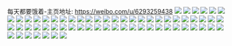 每天都要饿着-主页地址: https://weibo.com/u/6293259438 
![](https://wx4.sinaimg.cn/mw2000/006RTSguly1h9p5qj4meuj30u0140tev.jpg) 
![](https://wx4.sinaimg.cn/mw2000/006RTSguly1h9p5qitntgj30u0140q8z.jpg) 
![](https://wx4.sinaimg.cn/mw2000/006RTSguly1h9p5qjgzxyj30u0140qc0.jpg) 
![](https://wx4.sinaimg.cn/mw2000/006RTSguly1h9p5qk3sulj30u0140dop.jpg) 
![](https://wx4.sinaimg.cn/mw2000/006RTSguly1h9ojc5vufij30u0140tic.jpg) 
![](https://wx4.sinaimg.cn/mw2000/006RTSguly1h9ojc5g3vzj30u014012f.jpg) 
![](https://wx4.sinaimg.cn/mw2000/006RTSguly1h9ojcabxc7j30u013kwng.jpg) 
![](https://wx4.sinaimg.cn/mw2000/006RTSguly1h9ojc4mgftj30u0140agj.jpg) 
![](https://wx4.sinaimg.cn/mw2000/006RTSguly1h9m6i28h1wj31yy35shdu.jpg) 
![](https://wx4.sinaimg.cn/mw2000/006RTSguly1h9m6i324l4j326835sqv6.jpg) 
![](https://wx4.sinaimg.cn/mw2000/006RTSguly1h8ky6q7ajpj32b135shdu.jpg) 
![](https://wx4.sinaimg.cn/mw2000/006RTSguly1h8ky6pgem5j31281gre10.jpg) 
![](https://wx4.sinaimg.cn/mw2000/006RTSguly1h8ky6xzldkj324n2u7u0x.jpg) 
![](https://wx4.sinaimg.cn/mw2000/006RTSguly1h8ky6oygznj315c1j47eq.jpg) 
![](https://wx4.sinaimg.cn/mw2000/006RTSguly1h8ky6oesupj31mo2804qp.jpg) 
![](https://wx4.sinaimg.cn/mw2000/006RTSguly1h8k425wj2wj30yz1ankct.jpg) 
![](https://wx4.sinaimg.cn/mw2000/006RTSguly1h8k426rbkzj31351g81kx.jpg) 
![](https://wx4.sinaimg.cn/mw2000/006RTSguly1h8icuv7pntj30u01404e5.jpg) 
![](https://wx4.sinaimg.cn/mw2000/006RTSguly1h8icuvi2awj30u0143wso.jpg) 
![](https://wx4.sinaimg.cn/mw2000/006RTSguly1h8icuvyf58j30u0142qhp.jpg) 
![](https://wx4.sinaimg.cn/mw2000/006RTSguly1h8icuuj0rcj30u0140wt5.jpg) 
![](https://wx4.sinaimg.cn/mw2000/006RTSguly1h8icuwo8kfj30u0140qg9.jpg) 
![](https://wx4.sinaimg.cn/mw2000/006RTSguly1h8icuv7pntj30u01404e5.jpg) 
![](https://wx4.sinaimg.cn/mw2000/006RTSguly1h8icuvi2awj30u0143wso.jpg) 
![](https://wx4.sinaimg.cn/mw2000/006RTSguly1h8icuvyf58j30u0142qhp.jpg) 
![](https://wx4.sinaimg.cn/mw2000/006RTSguly1h8icuuj0rcj30u0140wt5.jpg) 
![](https://wx4.sinaimg.cn/mw2000/006RTSguly1h8icuwo8kfj30u0140qg9.jpg) 
![](https://wx4.sinaimg.cn/mw2000/006RTSguly1h8ji4ifzh5j30u0141dp1.jpg) 
![](https://wx4.sinaimg.cn/mw2000/006RTSguly1h7tc06tgi4j31ic280khc.jpg) 
![](https://wx4.sinaimg.cn/mw2000/006RTSguly1h7tc07kscvj31t02pgb29.jpg) 
![](https://wx4.sinaimg.cn/mw2000/006RTSguly1h7tc06ag40j31m0280khu.jpg) 
![](https://wx4.sinaimg.cn/mw2000/006RTSguly1h7tf0vv6b4j31sz2hu4qp.jpg) 
![](https://wx4.sinaimg.cn/mw2000/006RTSguly1h7psuhk1v5j31s035shdu.jpg) 
![](https://wx4.sinaimg.cn/mw2000/006RTSguly1h7psug3pxkj31s035sb2a.jpg) 
![](https://wx4.sinaimg.cn/mw2000/006RTSguly1h7psuiszy4j31s035s4qq.jpg) 
![](https://wx4.sinaimg.cn/mw2000/006RTSguly1h7psul4kf1j31ou35s7wi.jpg) 
![](https://wx4.sinaimg.cn/mw2000/006RTSguly1h7bnm2zbuij31nv2dztf5.jpg) 
![](https://wx4.sinaimg.cn/mw2000/006RTSguly1h7bnm0b0h6j31mq2c17wh.jpg) 
![](https://wx4.sinaimg.cn/mw2000/006RTSguly1h7bnm2dgrxj31me2ct0zt.jpg) 
![](https://wx4.sinaimg.cn/mw2000/006RTSguly1h7bnm1r9ufj31ob2e5kjl.jpg) 
![](https://wx4.sinaimg.cn/mw2000/006RTSguly1h7v64fr65wj32742xghdu.jpg) 
![](https://wx4.sinaimg.cn/mw2000/006RTSguly1h777t6xelvj32742xgqgq.jpg) 
![](https://wx4.sinaimg.cn/mw2000/006RTSguly1h777ta0eglj327o2y8x6q.jpg) 
![](https://wx4.sinaimg.cn/mw2000/006RTSguly1h777tb8x4dj31yd2rrn6c.jpg) 
![](https://wx4.sinaimg.cn/mw2000/006RTSguly1h777tbzmh8j31hu2i279k.jpg) 
![](https://wx4.sinaimg.cn/mw2000/006RTSguly1h7v64fr65wj32742xghdu.jpg) 
![](https://wx4.sinaimg.cn/mw2000/006RTSguly1h777tb8x4dj31yd2rrn6c.jpg) 
![](https://wx4.sinaimg.cn/mw2000/006RTSguly1h777tbzmh8j31hu2i279k.jpg) 
![](https://wx4.sinaimg.cn/mw2000/006RTSguly1h777t58t5aj325a2v1qro.jpg) 
![](https://wx4.sinaimg.cn/mw2000/006RTSguly1h5er32ny21j31ml2jtu0x.jpg) 
![](https://wx4.sinaimg.cn/mw2000/006RTSguly1h5er356nzuj31ov340kjm.jpg) 
![](https://wx4.sinaimg.cn/mw2000/006RTSguly1h5er366z0xj31pa3407wi.jpg) 
![](https://wx4.sinaimg.cn/mw2000/006RTSguly1h5er31iv4nj32qo1uu4qr.jpg) 
![](https://wx4.sinaimg.cn/mw2000/006RTSguly1h4ww6ltrqfj32c03401kz.jpg) 
![](https://wx4.sinaimg.cn/mw2000/006RTSguly1h4ww6hte3oj32c0340qv6.jpg) 
![](https://wx4.sinaimg.cn/mw2000/006RTSguly1h4ww6pumf8j32c0340kjm.jpg) 
![](https://wx4.sinaimg.cn/mw2000/006RTSguly1h3ovexcgw8j30wi1l87kp.jpg) 
![](https://wx4.sinaimg.cn/mw2000/006RTSguly1h24i9dgbmvj32c0340b2c.jpg) 
![](https://wx4.sinaimg.cn/mw2000/006RTSguly1h24i9hmdvvj30u0140kjl.jpg) 
![](https://wx4.sinaimg.cn/mw2000/006RTSguly1h24i9ieg9jj30u0140wub.jpg) 
![](https://wx4.sinaimg.cn/mw2000/006RTSguly1h24i9ixglqj30u0140dqe.jpg) 
![](https://wx4.sinaimg.cn/mw2000/006RTSguly1gzk7smdvlsj32c0340qv6.jpg) 
![](https://wx4.sinaimg.cn/mw2000/006RTSguly1gzk7stigeqj32b833z4qv.jpg) 
